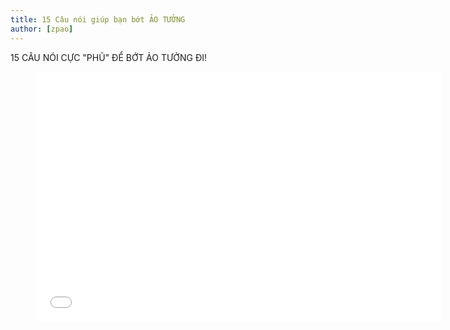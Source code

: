 ```yaml
---
title: 15 Câu nói giúp bạn bớt ẢO TƯỞNG
author: [zpao]
---
```


15 CÂU NÓI CỰC "PHŨ" ĐỂ BỚT ẢO TƯỞNG ĐI!



<figure><iframe width="650" height="400" src="//www.youtube-nocookie.com/embed/0Hcq_gMvFI8" frameborder="0" allowfullscreen></iframe></figure>